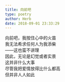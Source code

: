 ```yaml
---  
title: 向前吧  
type: poetry  
author: Herb  
date: 2018-09-01 23:33:29    
---  
```

向前吧，我按住心中的火苗  
我无法希求任何人为我添柴  
——这也蛮不讲理  
因此，无论是幻觉或者实景  
这并非什么大事  
尽管我把爱情放得比什么都高  
但并非人人如此  
